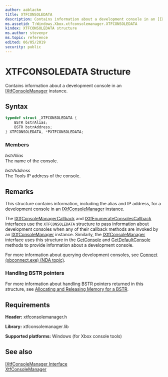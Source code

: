 ```yaml
---
author: aablackm
title: XTFCONSOLEDATA
description: Contains information about a development console in an [IXtfConsoleManager](../classes/IXtfConsoleManager/ixtfconsolemanager-xtfconsolemanager-xbox-microsoft-t.md) instance.
ms.assetid: T:Windows.Xbox.xtfconsolemanager.XTFCONSOLEDATA
kindex: XTFCONSOLEDATA structure
ms.author: stevenpr
ms.topic: reference
edited: 06/05/2019
security: public
---
```


# XTFCONSOLEDATA Structure
  
Contains information about a development console in an [IXtfConsoleManager](../classes/IXtfConsoleManager/ixtfconsolemanager-xtfconsolemanager-xbox-microsoft-t.md) instance.  
  
<a id="syntaxSection"></a>
  
## Syntax
  
```cpp
typedef struct _XTFCONSOLEDATA {
    BSTR bstrAlias;
    BSTR bstrAddress;
} XTFCONSOLEDATA, *PXTFCONSOLEDATA;  
```
  
<a id="membersSection"></a>
  
### Members
  
*bstrAlias*  
The name of the console.  
  
*bstrAddress*  
The Tools IP address of the console.  
  
<a id="remarksSection"></a>
  
## Remarks
  
This structure contains information, including the alias and IP address, for a development console in an [IXtfConsoleManager](../classes/IXtfConsoleManager/ixtfconsolemanager-xtfconsolemanager-xbox-microsoft-t.md) instance.  
  
The [IXtfConsoleManagerCallback]() and [IXtfEnumerateConsolesCallback]() interfaces use the `XTFCONSOLEDATA` structure to pass information about development consoles when any of their callback methods are invoked by an [IXtfConsoleManager](../classes/IXtfConsoleManager/ixtfconsolemanager-xtfconsolemanager-xbox-microsoft-t.md) instance. Similarly, the [IXtfConsoleManager](../classes/IXtfConsoleManager/ixtfconsolemanager-xtfconsolemanager-xbox-microsoft-t.md) interface uses this structure in the [GetConsole](../classes/IXtfConsoleManager/methods/getconsole-ixtfconsolemanager-xtfconsolemanager-xbox-microsoft-m.md) and [GetDefaultConsole](../classes/IXtfConsoleManager/methods/getdefaultconsole-ixtfconsolemanager-xtfconsolemanager-xbox-microsoft-m.md) methods to provide information about a development console.  
  
For more information about querying development consoles, see [Connect (xbconnect.exe) (NDA topic)](../../../../../tools-console/xbox-tools-and-apis/commandlinetools/xbconnect.md).  
  
<a id="remarks_output"></a>
  
### Handling BSTR pointers
  
For more information about handling BSTR pointers returned in this structure, see [Allocating and Releasing Memory for a BSTR](/cpp/atl-mfc-shared/allocating-and-releasing-memory-for-a-bstr?view=vs-2019).  
  
<a id="requirementsSection"></a>
  
## Requirements
  
**Header:** xtfconsolemanager.h  
  
**Library:** xtfconsolemanager.lib  
  
**Supported platforms:** Windows (for Xbox console tools)  
  
<a id="seealsoSection"></a>
  
## See also
  
[IXtfConsoleManager Interface](../classes/IXtfConsoleManager/ixtfconsolemanager-xtfconsolemanager-xbox-microsoft-t.md)  
[XtfConsoleManager](../xtfconsolemanager-xbox-microsoft-n.md)  
  